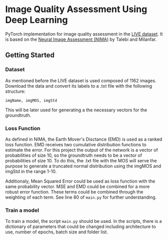 # Image Quality Assessment Using Deep Learning

PyTorch implementation for image quality assessment in the [LIVE dataset](https://live.ece.utexas.edu/research/ChallengeDB/index.html). It is based on the [Neural Image Assessment (NIMA)](https://arxiv.org/abs/1709.05424) by Talebi and Milanfar.

## Getting Started
### Dataset
As mentioned before the LIVE dataset is used composed of 1162 images. Download the data and convert its labels to a .txt file with the following structure:
```
imgName, imgMOS, imgStd
```
This will be later used for generating a the necessary vectors for the groundtruth.

### Loss Function
As defined in NIMA, the Earth Mover's Disctance (EMD) is used as a ranked loss function. EMD receives two cumulative distribution functions to estimate the error. For this project the output of the network is a vector of probabilities of size 10, so the groundtruth needs to be a vector of probabilities of size 10. To do this, the .txt file with the MOS will serve the purpose to generate a truncated normal distribution using the imgMOS and imgStd in the range 1-10.

Additionaly, Mean Squared Error could be used as loss function with the same probability vector. 
MSE and EMD could be combined for a more robust error function. These terms could be combined through the weighting of each term. See line 80 of ```main.py``` for further understanding.

### Train a model
To train a model, the script ```main.py``` should be used. In the scripts, there is a dictionary of parameters that could be changed including architecture to use, number of epochs, batch size and folder list.